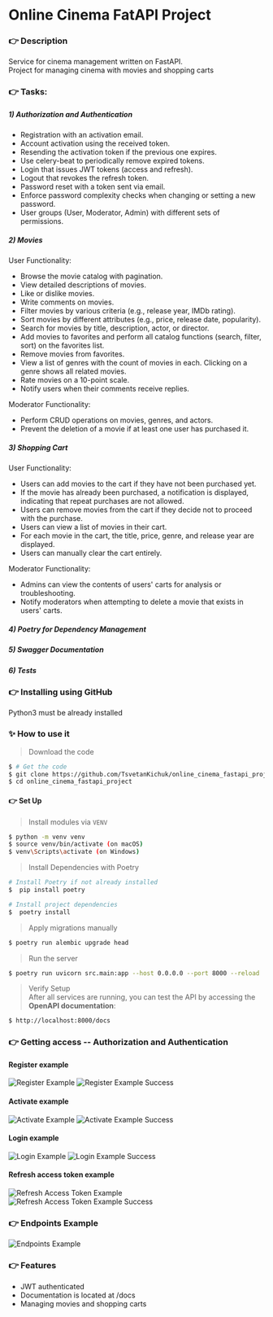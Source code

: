 ﻿# Online Cinema FatAPI Project

### 👉 Description

Service for cinema management written on FastAPI.  
Project for managing cinema with movies and shopping carts

### 👉 Tasks:
##### 1) Authorization and Authentication

* Registration with an activation email.
* Account activation using the received token.
* Resending the activation token if the previous one expires.
* Use celery-beat to periodically remove expired tokens.
* Login that issues JWT tokens (access and refresh).
* Logout that revokes the refresh token.
* Password reset with a token sent via email.
* Enforce password complexity checks when changing or setting a new password.
* User groups (User, Moderator, Admin) with different sets of permissions.

##### 2) Movies

User Functionality:
* Browse the movie catalog with pagination.
* View detailed descriptions of movies.
* Like or dislike movies.
* Write comments on movies.
* Filter movies by various criteria (e.g., release year, IMDb rating).
* Sort movies by different attributes (e.g., price, release date, popularity).
* Search for movies by title, description, actor, or director.
* Add movies to favorites and perform all catalog functions (search, filter, sort) on the favorites list.
* Remove movies from favorites.
* View a list of genres with the count of movies in each. Clicking on a genre shows all related movies.
* Rate movies on a 10-point scale.
* Notify users when their comments receive replies.

Moderator Functionality:
* Perform CRUD operations on movies, genres, and actors.
* Prevent the deletion of a movie if at least one user has purchased it.

##### 3) Shopping Cart

User Functionality:
* Users can add movies to the cart if they have not been purchased yet.
* If the movie has already been purchased, a notification is displayed,
indicating that repeat purchases are not allowed.
* Users can remove movies from the cart if they decide not to proceed with the purchase.
* Users can view a list of movies in their cart.
* For each movie in the cart, the title, price, genre, and release year are displayed.
* Users can manually clear the cart entirely.

Moderator Functionality:
* Admins can view the contents of users' carts for analysis or troubleshooting.
* Notify moderators when attempting to delete a movie that exists in users' carts.

##### 4) Poetry for Dependency Management
##### 5) Swagger Documentation
##### 6) Tests

### 👉 Installing using GitHub

Python3 must be already installed

### ✨ How to use it

> Download the code 

```bash
$ # Get the code
$ git clone https://github.com/TsvetanKichuk/online_cinema_fastapi_project
$ cd online_cinema_fastapi_project
```

#### 👉 Set Up

> Install modules via `VENV`

```bash
$ python -m venv venv
$ source venv/bin/activate (on macOS)
$ venv\Scripts\activate (on Windows)
```

> Install Dependencies with Poetry

```bash
# Install Poetry if not already installed
$  pip install poetry

# Install project dependencies
$  poetry install
```

> Apply migrations manually

```bash
$ poetry run alembic upgrade head
```

> Run the server

```bash
$ poetry run uvicorn src.main:app --host 0.0.0.0 --port 8000 --reload
```

> Verify Setup      
After all services are running, you can test the API by accessing the **OpenAPI documentation**:

```bash
$ http://localhost:8000/docs
```

### 👉 Getting access -- Authorization and Authentication

#### Register example
![Register Example]()
![Register Example Success]()
#### Activate example
![Activate Example]()
![Activate Example Success]()
#### Login example
![Login Example]()
![Login Example Success]()
#### Refresh access token example
![Refresh Access Token Example]()
![Refresh Access Token Example Success]()

### 👉 Endpoints Example
![Endpoints Example]()

### 👉 Features

* JWT authenticated
* Documentation is located at /docs
* Managing movies and shopping carts

